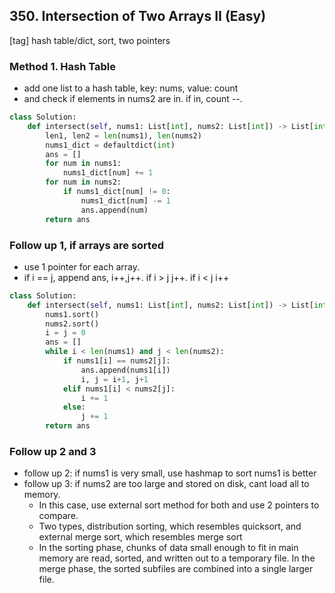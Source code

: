 ## 350. Intersection of Two Arrays II (Easy)
[tag] hash table/dict, sort, two pointers

### Method 1. Hash Table
- add one list to a hash table, key: nums, value: count
- and check if elements in nums2 are in. if in, count --.
```python
class Solution:
    def intersect(self, nums1: List[int], nums2: List[int]) -> List[int]:
        len1, len2 = len(nums1), len(nums2)
        nums1_dict = defaultdict(int)
        ans = []
        for num in nums1:
            nums1_dict[num] += 1
        for num in nums2:
            if nums1_dict[num] != 0:
                nums1_dict[num] -= 1
                ans.append(num)
        return ans
```

### Follow up 1, if arrays are sorted
- use 1 pointer for each array.
- if i == j, append ans, i++,j++. if i > j j++. if i < j i++

```python
class Solution:
    def intersect(self, nums1: List[int], nums2: List[int]) -> List[int]:
        nums1.sort()
        nums2.sort()
        i = j = 0
        ans = []
        while i < len(nums1) and j < len(nums2):
            if nums1[i] == nums2[j]:
                ans.append(nums1[i])
                i, j = i+1, j+1
            elif nums1[i] < nums2[j]:
                i += 1
            else:
                j += 1
        return ans
```
### Follow up 2 and 3
- follow up 2: if nums1 is very small, use hashmap to sort nums1 is better
- follow up 3: if nums2 are too large and stored on disk, cant load all to memory.
    - In this case, use external sort method for both and use 2 pointers to compare. 
    - Two types, distribution sorting, which resembles quicksort, and external merge sort, which resembles merge sort
    - In the sorting phase, chunks of data small enough to fit in main memory are read, sorted, and written out to a temporary file. In the merge phase, the sorted subfiles are combined into a single larger file.
